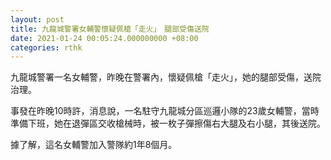```yaml
---
layout: post
title: 九龍城警署女輔警懷疑佩槍「走火」　腿部受傷送院
date: 2021-01-24 00:05:24.000000000 +08:00
categories: rthk
---
```


九龍城警署一名女輔警，昨晚在警署內，懷疑佩槍「走火」，她的腿部受傷，送院治理。

事發在昨晚10時許，消息說，一名駐守九龍城分區巡邏小隊的23歲女輔警，當時準備下班，她在退彈區交收槍械時，被一枚子彈擦傷右大腿及右小腿，其後送院。

據了解，這名女輔警加入警隊約1年8個月。
